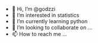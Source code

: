 - 👋 Hi, I’m @godzzi
- 👀 I’m interested in statistics 
- 🌱 I’m currently learning python
- 💞️ I’m looking to collaborate on ...
- 📫 How to reach me ...


